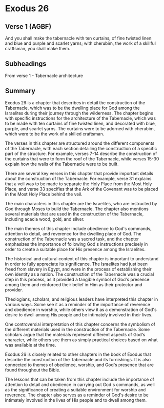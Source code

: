 # Exodus 26

## Verse 1 (AGBF)

And you shall make the tabernacle with ten curtains, of fine twisted linen and blue and purple and scarlet yarns; with cherubim, the work of a skillful craftsman, you shall make them.

## Subheadings

From verse 1 - Tabernacle architecture

## Summary

Exodus 26 is a chapter that describes in detail the construction of the Tabernacle, which was to be the dwelling place for God among the Israelites during their journey through the wilderness. The chapter begins with specific instructions for the architecture of the Tabernacle, which was to be made with ten curtains of fine twisted linen, and decorated with blue, purple, and scarlet yarns. The curtains were to be adorned with cherubim, which were to be the work of a skilled craftsman.

The verses in this chapter are structured around the different components of the Tabernacle, with each section detailing the construction of a specific part of the structure. For example, verses 7-14 describe the construction of the curtains that were to form the roof of the Tabernacle, while verses 15-30 explain how the walls of the Tabernacle were to be built.

There are several key verses in this chapter that provide important details about the construction of the Tabernacle. For example, verse 31 explains that a veil was to be made to separate the Holy Place from the Most Holy Place, and verse 33 specifies that the Ark of the Covenant was to be placed in the Most Holy Place behind the veil.

The main characters in this chapter are the Israelites, who are instructed by God through Moses to build the Tabernacle. The chapter also mentions several materials that are used in the construction of the Tabernacle, including acacia wood, gold, and silver.

The main themes of this chapter include obedience to God's commands, attention to detail, and reverence for the dwelling place of God. The construction of the Tabernacle was a sacred task, and the chapter emphasizes the importance of following God's instructions precisely in order to create a suitable place for His presence among the Israelites.

The historical and cultural context of this chapter is important to understand in order to fully appreciate its significance. The Israelites had just been freed from slavery in Egypt, and were in the process of establishing their own identity as a nation. The construction of the Tabernacle was a crucial step in this process, as it provided a tangible symbol of God's presence among them and reinforced their belief in Him as their protector and provider.

Theologians, scholars, and religious leaders have interpreted this chapter in various ways. Some see it as a reminder of the importance of reverence and obedience in worship, while others view it as a demonstration of God's desire to dwell among His people and be intimately involved in their lives.

One controversial interpretation of this chapter concerns the symbolism of the different materials used in the construction of the Tabernacle. Some scholars argue that the materials represent different aspects of God's character, while others see them as simply practical choices based on what was available at the time.

Exodus 26 is closely related to other chapters in the book of Exodus that describe the construction of the Tabernacle and its furnishings. It is also connected to themes of obedience, worship, and God's presence that are found throughout the Bible.

The lessons that can be taken from this chapter include the importance of attention to detail and obedience in carrying out God's commands, as well as the significance of creating a suitable environment for worship and reverence. The chapter also serves as a reminder of God's desire to be intimately involved in the lives of His people and to dwell among them.